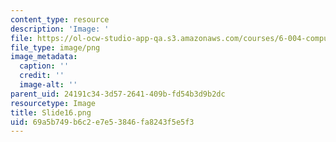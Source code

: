 ```yaml
---
content_type: resource
description: 'Image: '
file: https://ol-ocw-studio-app-qa.s3.amazonaws.com/courses/6-004-computation-structures-spring-2017/69a5b749b6c2e7e53846fa8243f5e5f3_Slide16.png
file_type: image/png
image_metadata:
  caption: ''
  credit: ''
  image-alt: ''
parent_uid: 24191c34-3d57-2641-409b-fd54b3d9b2dc
resourcetype: Image
title: Slide16.png
uid: 69a5b749-b6c2-e7e5-3846-fa8243f5e5f3
---
```

